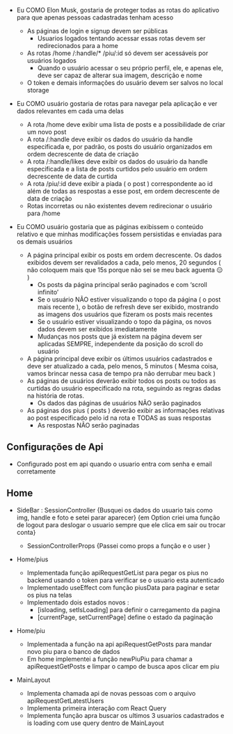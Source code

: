 - Eu COMO Elon Musk, gostaria de proteger todas as rotas do aplicativo para que apenas pessoas cadastradas tenham acesso

  - As páginas de login e signup devem ser públicas
    - Usuarios logados tentando acessar essas rotas devem ser redirecionados para a home
  - As rotas /home /:handle/\* /piu/:id só devem ser acessáveis por usuários logados
    - Quando o usuário acessar o seu próprio perfil, ele, e apenas ele, deve ser capaz de alterar sua imagem, descrição e nome
  - O token e demais informações do usuário devem ser salvos no local storage

- Eu COMO usuário gostaria de rotas para navegar pela aplicação e ver dados relevantes em cada uma delas

  - A rota /home deve exibir uma lista de posts e a possibilidade de criar um novo post
  - A rota /:handle deve exibir os dados do usuário da handle especificada e, por padrão, os posts do usuário organizados em ordem decrescente de data de criação
  - A rota /:handle/likes deve exibir os dados do usuário da handle especificada e a lista de posts curtidos pelo usuário em ordem decrescente de data de curtida
  - A rota /piu/:id deve exibir a piada ( o post ) correspondente ao id além de todas as respostas a esse post, em ordem decrescente de data de criação
  - Rotas incorretas ou não existentes devem redirecionar o usuário para /home

- Eu COMO usuário gostaria que as páginas exibissem o conteúdo relativo e que minhas modificações fossem persistidas e enviadas para os demais usuários

  - A página principal exibir os posts em ordem decrescente. Os dados exibidos devem ser revalidados a cada, pelo menos, 20 segundos ( não coloquem mais que 15s porque não sei se meu back aguenta 😑 )
    - Os posts da página principal serão paginados e com ‘scroll infinito’
    - Se o usuário NÃO estiver visualizando o topo da página ( o post mais recente ), o botão de refresh deve ser exibido, mostrando as imagens dos usuários que fizeram os posts mais recentes
    - Se o usuário estiver visualizando o topo da página, os novos dados devem ser exibidos imediatamente
    - Mudanças nos posts que já existem na página devem ser aplicadas SEMPRE, independente da posição do scroll do usuário
  - A página principal deve exibir os últimos usuários cadastrados e deve ser atualizado a cada, pelo menos, 5 minutos ( Mesma coisa, vamos brincar nessa casa de tempo pra não derrubar meu back )
  - As páginas de usuários deverão exibir todos os posts ou todos as curtidas do usuário especificado na rota, seguindo as regras dadas na história de rotas.
    - Os dados das páginas de usuários NÃO serão paginados
  - As páginas dos pius ( posts ) deverão exibir as informações relativas ao post especificado pelo id na rota e TODAS as suas respostas
    - As respostas NÃO serão paginadas





## Configurações de Api

- Configurado post em api quando o usuario entra com senha e email corretamente 

## Home 

- SideBar :  SessionController {Busquei os dados do usuario tais como img, handle e foto e setei parar aparecer} {em Option criei uma função de logout para deslogar o usuario sempre que ele clica em sair ou trocar conta}
  - SessionControllerProps {Passei como props a função e o user }


- Home/pius
    - Implementada função apiRequestGetList para pegar os pius no backend usando o token para verificar se o usuario esta autenticado
    - Implementado useEffect com função piusData para paginar e setar os pius na telas 
    - Implementado dois estados novos :
        - [isloading, setIsLoading] para definir o carregamento da pagina
        - [currentPage, setCurrentPage] define o estado da paginação


- Home/piu
    - Implementada a função na api apiRequestGetPosts para mandar novo piu para o banco de dados 
    - Em home implementei a função newPiuPiu para chamar a apiRequestGetPosts e limpar o campo de busca apos clicar em piu 


- MainLayout
    - Implementa chamada api de novas pessoas com o arquivo apiRequestGetLatestUsers
    - Implementa primeira interação com React Query
    - Implementa função apra buscar os ultimos 3 usuarios cadastrados e is loading com use query dentro de MainLayout